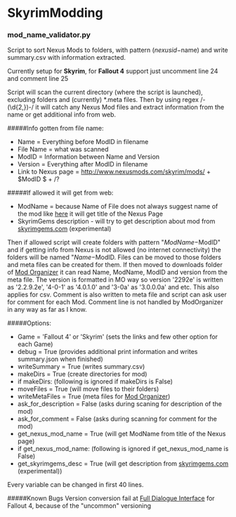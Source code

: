 # SkyrimModding

### mod_name_validator.py

Script to sort Nexus Mods to folders, with pattern ($nexusid-$name) and write summary.csv with information extracted.

Currently setup for **Skyrim**, for **Fallout 4** support just uncomment line 24 and comment line 25

Script will scan the current directory (where the script is launched), excluding folders and (currently) *.meta files.
Then by using regex /\-(\d{2,})\-/ it will catch any Nexus Mod files and extract information from the name or get additional info from web.

#####Info gotten from file name:
  - Name = Everything before ModID in filename
  - File Name = what was scanned
  - ModID = Information between Name and Version
  - Version = Everything after ModID in filename
  - Link to Nexus page = http://www.nexusmods.com/skyrim/mods/ + $ModID $ + /?

#####If allowed it will get from web:
  - ModName = because Name of File does not always suggest name of the mod like [here](http://www.nexusmods.com/skyrim/mods/30947) it will get title of the Nexus Page
  - SkyrimGems description - will try to get description about mod from [skyrimgems.com](http://skyrimgems.com/) (experimental)

Then if allowed script will create folders with pattern "$ModName-$ModID" and if getting info from Nexus is not allowed (no internet connectivity) the folders will be named "$Name-$ModID.
Files can be moved to those folders and meta files can be created for them. If then moved to downloads folder of [Mod Organizer](http://www.nexusmods.com/skyrim/mods/1334/) it can read Name, ModName, ModID and version from the meta file.
The version is formatted in MO way so version '2292e' is written as '2.2.9.2e', '4-0-1' as '4.0.1.0' and '3-0a' as '3.0.0.0a' and etc. This also applies for csv.
Comment is also written to meta file and script can ask user for comment for each Mod. Comment line is not handled by ModOrganizer in any way as far as I know.

#####Options:
 - Game = 'Fallout 4' or 'Skyrim' (sets the links and few other option for each Game)
 - debug = True (provides additional print information and writes summary.json when finished)
 - writeSummary = True (writes summary.csv)
 - makeDirs = True (create directories for mod)
 - if makeDirs: (following is ignored if makeDirs is False)
  - moveFiles = True (will move files to their folders)
  - writeMetaFiles = True (meta files for [Mod Organizer](http://www.nexusmods.com/skyrim/mods/1334/))
 - ask_for_description = False (asks during scaning for description of the mod)
 - ask_for_comment = False (asks during scanning for comment for the mod)
 - get_nexus_mod_name = True (will get ModName from title of the Nexus page)
 - if get_nexus_mod_name: (following is ignored if get_nexus_mod_name is False)
  - get_skyrimgems_desc = True (will get description from [skyrimgems.com](http://skyrimgems.com/) (experimental))

Every variable can be changed in first 40 lines.

#####Known Bugs
  Version conversion fail at [Full Dialogue Interface](http://www.nexusmods.com/fallout4/mods/1235/) for Fallout 4, because of the "uncommon" versioning

